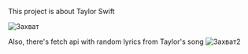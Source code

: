 

This project is about Taylor Swift

![Захват](https://user-images.githubusercontent.com/103060251/199978227-00cca8c7-e61e-47b8-b2c9-09c423f1246c.PNG)


Also, there's fetch api with random lyrics from Taylor's song
![Захват2](https://user-images.githubusercontent.com/103060251/199978254-c981ea96-ebc2-4d2f-94e1-430378054d83.PNG)

